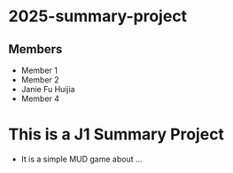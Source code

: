 # 2025-summary-project

## Members

- Member 1
- Member 2
- Janie Fu Huijia
- Member 4

# This is a J1 Summary Project
- It is a simple MUD game about ...
